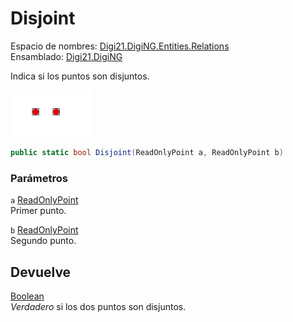 # Disjoint

Espacio de nombres: [Digi21.DigiNG.Entities.Relations](/digi3d-net/programacion/.net/referencia/digi21.diging/digi21.diging.entities.relations/)  
Ensamblado: [Digi21.DigiNG](/digi3d-net/programacion/.net/referencia/digi21.diging.plugin/digi21.diging/)

Indica si los puntos son disjuntos.

![Dos puntos disjuntos](../../../../../../../../../.gitbook/assets/puntopuntonocoincidentes.png)

```csharp
public static bool Disjoint(ReadOnlyPoint a, ReadOnlyPoint b)
```

### Parámetros

`a` [ReadOnlyPoint](/digi3d-net/programacion/.net/referencia/digi21.diging/digi21.diging.entities/clases/readonlypoint/)  
Primer punto.

`b` [ReadOnlyPoint](/digi3d-net/programacion/.net/referencia/digi21.diging/digi21.diging.entities/clases/readonlypoint/)  
Segundo punto.

## Devuelve

[Boolean](https://docs.microsoft.com/en-us/dotnet/api/system.boolean?view=net-5.0)  
_Verdadero_ si los dos puntos son disjuntos.


